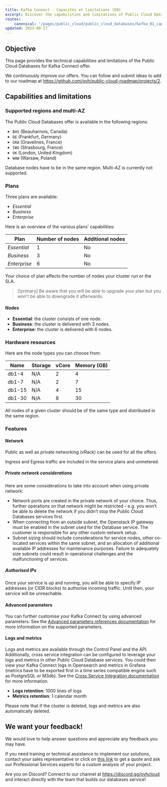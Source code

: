 ```yaml
---
title: Kafka Connect - Capacités et limitations (EN)
excerpt: Discover the capabilities and limitations of Public Cloud Databases for Kafka Connect
routes:
    canonical: '/pages/public_cloud/public_cloud_databases/kafka_01_capabilities'
updated: 2023-08-17
---
```


## Objective

This page provides the technical capabilities and limitations of the Public Cloud Databases for Kafka Connect offer.

We continuously improve our offers. You can follow and submit ideas to add to our roadmap at <https://github.com/ovh/public-cloud-roadmap/projects/2>.

## Capabilities and limitations

### Supported regions and multi-AZ

The Public Cloud Databases offer is available in the following regions:

- `BHS` (Beauharnois, Canada)
- `DE` (Frankfurt, Germany)
- `GRA` (Gravelines, France)
- `SBG` (Strasbourg, France)
- `UK` (London, United Kingdom)
- `WAW` (Warsaw, Poland)

Database nodes have to be in the same region. Multi-AZ is currently not supported.

### Plans

Three plans are available:

- *Essential*
- *Business*
- *Enterprise*

Here is an overview of the various plans' capabilities:

| Plan         | Number of nodes | Additional nodes |
| ------------ | --------------- | ---------------- |
| *Essential*  | 1               | No               |
| *Business*   | 3               | No               |
| *Enterprise* | 6               | No               |

Your choice of plan affects the number of nodes your cluster run or the SLA.

> [!primary]
> Be aware that you will be able to upgrade your plan but you won't be able to downgrade it afterwards.

#### Nodes

- **Essential**: the cluster consists of one node.
- **Business**: the cluster is delivered with 3 nodes.
- **Enterprise**: the cluster is delivered with 6 nodes.

### Hardware resources

Here are the node types you can choose from:

| Name    | Storage | vCore | Memory (GB) |
| ------- | ------- | ----- | ----------- |
| db1-4   | N/A     | 2     | 4           |
| db1-7   | N/A     | 2     | 7           |
| db1-15  | N/A     | 4     | 15          |
| db1-30  | N/A     | 8     | 30          |

All nodes of a given cluster should be of the same type and distributed in the same region.

### Features

#### Network
Public as well as private networking (vRack) can be used for all the offers.

Ingress and Egress traffic are included in the service plans and unmetered.

##### Private network considerations
Here are some considerations to take into account when using private network:

- Network ports are created in the private network of your choice. Thus, further operations on that network might be restricted - e.g. you won’t be able to delete the network if you didn’t stop the Public Cloud Databases services first.
- When connecting from an outside subnet, the Openstack IP gateway must be enabled in the subnet used for the Database service. The customer is responsible for any other custom network setup.
- Subnet sizing should include considerations for service nodes, other co-located services within the same subnet, and an allocation of additional available IP addresses for maintenance purposes. Failure to adequately size subnets could result in operational challenges and the malfunctioning of services.

##### Authorised IPs

Once your service is up and running, you will be able to specify IP addresses (or CIDR blocks) to authorise incoming traffic. Until then, your service will be unreachable.

#### Advanced parameters

You can further customise your Kafka Connect by using advanced parameters. See the [Advanced parameters references documentation](/pages/public_cloud/public_cloud_databases/kafkaconnect_02_advanced_parameters_references) for more information on the supported parameters.

#### Logs and metrics

Logs and metrics are available through the Control Panel and the API. Additionally, cross service integration can be configured to leverage your logs and metrics in other Public Cloud Database services. You could then view your Kafka Connect logs in Opensearch and metrics in Grafana (metrics have to be exported first in a time series compatible engine such as PostgreSQL or M3db). See the [Cross Service Integration documentation](/pages/public_cloud/public_cloud_databases/databases_07_cross_service_integration) for more information.

- **Logs retention**: 1000 lines of logs
- **Metrics retention**: 1 calendar month

Please note that if the cluster is deleted, logs and metrics are also automatically deleted.

## We want your feedback!

We would love to help answer questions and appreciate any feedback you may have.

If you need training or technical assistance to implement our solutions, contact your sales representative or click on [this link](https://www.ovhcloud.com/fr/professional-services/) to get a quote and ask our Professional Services experts for a custom analysis of your project.

Are you on Discord? Connect to our channel at <https://discord.gg/ovhcloud> and interact directly with the team that builds our databases service!
